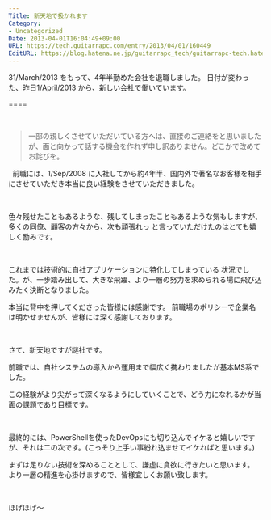 ```yaml
---
Title: 新天地で扱かれます
Category:
- Uncategorized
Date: 2013-04-01T16:04:49+09:00
URL: https://tech.guitarrapc.com/entry/2013/04/01/160449
EditURL: https://blog.hatena.ne.jp/guitarrapc_tech/guitarrapc-tech.hatenablog.com/atom/entry/11696248318757675648
---
```


<p>31/March/2013 をもって、4年半勤めた会社を退職しました。 日付が変わった、昨日1/April/2013 から、新しい会社で働いています。</p>
<p>====</p>
<p> </p>
<blockquote>一部の親しくさせていただいている方へは、直接のご連絡をと思いましたが、面と向かって話する機会を作れず申し訳ありません。どこかで改めてお詫びを。</blockquote>
<p>  前職には、1/Sep/2008 に入社してから約4年半、国内外で著名なお客様を相手にさせていただき本当に良い経験をさせていただきました。</p>
<p> </p>
<p>色々残せたこともあるような、残してしまったこともあるような気もしますが、多くの同僚、顧客の方々から、次も頑張れっ と言っていただけたのはとても嬉しく励みです。</p>
<p> </p>
<p>これまでは技術的に自社アプリケーションに特化してしまっている 状況でした。が、一歩踏み出して、大きな飛躍、より一層の努力を求められる場に飛び込みたく決断となりました。</p>
<p>本当に背中を押してくださった皆様には感謝です。 前職場のポリシーで企業名は明かせませんが、皆様には深く感謝しております。  </p>
<p> </p>
<p>さて、新天地ですが謎社です。</p>
<p>前職では、自社システムの導入から運用まで幅広く携わりましたが基本MS系でした。</p>
<p>この経験がより尖がって深くなるようにしていくことで、どう力になれるかが当面の課題であり目標です。  </p>
<p> </p>
<p>最終的には、PowerShellを使ったDevOpsにも切り込んでイケると嬉しいですが、それは二の次です。(こっそり上手い事紛れ込ませてイケればと思います。)</p>
<p>まずは足りない技術を深めることとして、謙虚に貪欲に行きたいと思います。 より一層の精進を心掛けますので、皆様宜しくお願い致します。  </p>
<p> </p>
<p>ほげほげ～</p>
